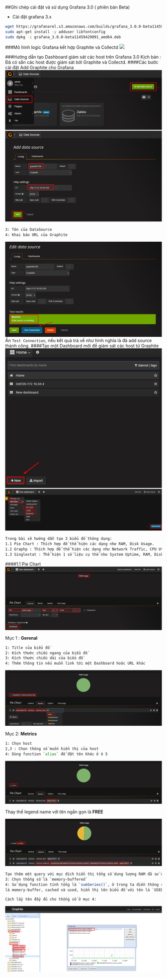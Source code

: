 ##Ghi chép cài đặt và sử dụng Grafana 3.0 ( phiên bản Beta)
- Cài đặt grafana 3.x
```sh
wget https://grafanarel.s3.amazonaws.com/builds/grafana_3.0.0-beta11459429091_amd64.deb
sudo apt-get install -y adduser libfontconfig
sudo dpkg -i grafana_3.0.0-beta11459429091_amd64.deb
```


###Mô hình logic Grafana kết hợp Graphite và Collectd
<img src="http://i.imgur.com/5GWXWLB.png">

###Hướng dẫn tạo Dashboard giám sát các host trên Grafana 3.0
Kịch bản : Đã có sẵn các host được giám sát bởi Graphite và Collectd.
####Các bước cài đặt
Add Graphite cho Grafana
![graphite](/images/Gra1.png)
![graphite](/images/Gra2.png)
```sh 
3: Tên của DataSource
4: Khai báo URL của Graphite
```
![graphite](/images/Gra3.png)
Ấn `Test Connection`, nếu kết quả trả về như hình nghĩa là đã add source thành công.
####Tạo một Dashboard mới để giám sát các host từ Graphite
![graphite](/images/Gra4.png)
![graphite](/images/Gra5.png)
```sh
Trong bài sẽ hướng dẫn tạo 3 biểu đồ thông dụng:
1.1 Pie Chart : Thích hợp để thể hiện các dạng như RAM, Disk Usage.
1.2 Graphp : Thích hợp để thể hiện các dạng như Network Traffic, CPU Utilization.
1.3 Singlestat : Thể hiện 1 số liệu cụ thể như System Uptime, RAM, Disk Total
```
####1.1 Pie Chart
![graphite](/images/Gra6.png)

Mục 1 : **Gerenal**
```sh
1: Title của biểu đồ
2: Kích thước chiều ngang của biểu đồ
3: Kích thước chiều dài của biểu đồ
4: Thêm thông tin nếu muốn link tới một Dashboard hoăc URL khác
```
![graphite](/images/Gra8.png)

Mục 2: **Metrics**
```sh 
1: Chọn host 
2,3 : Chọn thông số muốn hiển thị của host
4: Dùng function `alias` để đặt tên khác ở ô 5
```
![graphite](/images/Gra9.png)

Thay thế legend name với tên ngắn gọn là **FREE**

![graphite](/images/Gra10.png)
```sh
Tạo thêm một query với mục đích hiển thị tổng số dung lượng RAM đã sử dụng.
3: Chọn thống số là `memory-buffered`
4: Sử dụng function tính tổng là `sumSeries()`, ở trong ta điền thông số `memory-cached, memory-used`, hàm `sumSeries()` sẽ tính tổng 3 thông số
là memory-buffer, cached và used, hiển thị tên biểu đồ với tên là `USED`
```
```sh
Cách lấy tên đầy đủ cho thống số ở mục 4:
```
![graphite](/images/Gra7.png)

